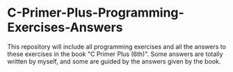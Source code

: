 # C-Primer-Plus-Programming-Exercises-Answers
This repository will include all programming exercises and all the answers to these exercises in the book "C Primer Plus (6th)". Some answers are totally written by myself, and some are guided by the answers given by the book.
